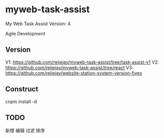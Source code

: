 # myweb-task-assist

My Web Task Assist Version: 4  

Agile Development  

## Version
V1: https://github.com/rejiejay/myweb-task-assist/tree/task-assist-v1
V2: https://github.com/rejiejay/myweb-task-assist/tree/react
V3: https://github.com/rejiejay/website-station-system-version-fives

## Construct
cnpm install -d  

## TODO
新增
编辑
过滤
排序
